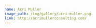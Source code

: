 ```yaml
---
name: Acri Muller
image_path: /img/gallery/acri-muller.png
link: http://acrimullerconsulting.com/
---
```

